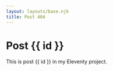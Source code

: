 ```yaml
---
layout: layouts/base.njk
title: Post 404
---
```


# Post {{ id }}

This is post {{ id }} in my Eleventy project.
